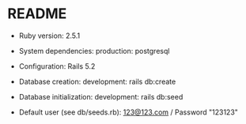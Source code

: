 # README

* Ruby version: 2.5.1

* System dependencies: production: postgresql

* Configuration: Rails 5.2

* Database creation: development: rails db:create

* Database initialization: development: rails db:seed

* Default user (see db/seeds.rb): 123@123.com / Password "123123"
